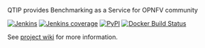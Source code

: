 QTIP provides Benchmarking as a Service for OPNFV community

[![Jenkins](https://img.shields.io/jenkins/s/https/build.opnfv.org/ci/view/qtip/job/qtip-verify-master.svg)](https://build.opnfv.org/ci/view/qtip/job/qtip-verify-master/)
[![Jenkins coverage](https://img.shields.io/jenkins/c/https/build.opnfv.org/ci/view/qtip/job/qtip-verify-master.svg)](https://build.opnfv.org/ci/view/qtip/job/qtip-verify-master/cobertura)
[![PyPI](https://img.shields.io/pypi/v/qtip.svg)](https://pypi.python.org/pypi/qtip)
[![Docker Build Status](https://img.shields.io/docker/build/qtipbench/qtip.svg)](https://hub.docker.com/r/qtipbench/qtip/)

See [project wiki](https://wiki.opnfv.org/display/qtip) for more information.
